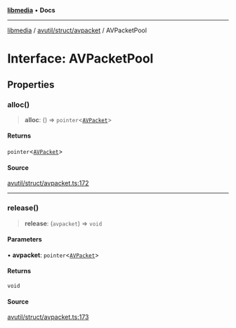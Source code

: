 [**libmedia**](../../../../README.md) • **Docs**

***

[libmedia](../../../../README.md) / [avutil/struct/avpacket](../README.md) / AVPacketPool

# Interface: AVPacketPool

## Properties

### alloc()

> **alloc**: () => `pointer`\<[`AVPacket`](../classes/AVPacket.md)\>

#### Returns

`pointer`\<[`AVPacket`](../classes/AVPacket.md)\>

#### Source

[avutil/struct/avpacket.ts:172](https://github.com/zhaohappy/libmedia/blob/acbbf6bd75e6ee4c968b9f441fe28c40f42f350d/src/avutil/struct/avpacket.ts#L172)

***

### release()

> **release**: (`avpacket`) => `void`

#### Parameters

• **avpacket**: `pointer`\<[`AVPacket`](../classes/AVPacket.md)\>

#### Returns

`void`

#### Source

[avutil/struct/avpacket.ts:173](https://github.com/zhaohappy/libmedia/blob/acbbf6bd75e6ee4c968b9f441fe28c40f42f350d/src/avutil/struct/avpacket.ts#L173)
